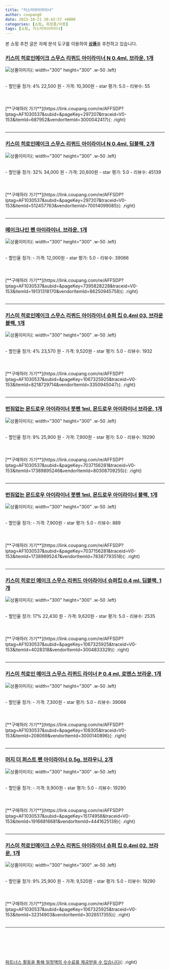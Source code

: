 ```yaml
---
title: "키스미아이라이너"
author: coupang6
date: 2023-10-21 20:43:57 +0800
categories: [쇼핑, 화장품/미용]
tags: [쇼핑, 키스미아이라이너]
---
```


본 쇼핑 추천 글은 자체 분석 도구를 이용하여 [**상품**](https://link.coupang.com/a/bao1ui)을 추천하고 있습니다.

### [키스미 히로인메이크 스무스 리퀴드 아이라이너 N 0.4ml, 브라운, 1개](https://link.coupang.com/re/AFFSDP?lptag=AF1030537&subid=&pageKey=297207&traceid=V0-153&itemId=687952&vendorItemId=3000042417)

![상품이미지](https://thumbnail7.coupangcdn.com/thumbnails/remote/230x230ex/image/retail/images/984827747096982-b71bfa54-58f9-4ea9-8eb1-e61c0fd34d81.jpg){: width="300" height="300" .w-50 .left}


<br>
- 할인율 정가: 4%  22,500   원
- 가격: 10,300원
- star 평가: 5.0
- 리뷰수: 55
<br>
<br>
<br>
<br>
[**구매하러 가기**](https://link.coupang.com/re/AFFSDP?lptag=AF1030537&subid=&pageKey=297207&traceid=V0-153&itemId=687952&vendorItemId=3000042417){: .right}
<br>
<br>

---

### [키스미 히로인메이크 스무스 리퀴드 아이라이너 N 0.4ml, 딥블랙, 2개](https://link.coupang.com/re/AFFSDP?lptag=AF1030537&subid=&pageKey=297207&traceid=V0-153&itemId=512457763&vendorItemId=70014099085)

![상품이미지](https://thumbnail7.coupangcdn.com/thumbnails/remote/230x230ex/image/retail/images/2528114362233806-c5d45cf1-c435-415b-a5e8-85704cb6b987.jpg){: width="300" height="300" .w-50 .left}


<br>
- 할인율 정가: 32%  34,000   원
- 가격: 20,600원
- star 평가: 5.0
- 리뷰수: 45139
<br>
<br>
<br>
<br>
[**구매하러 가기**](https://link.coupang.com/re/AFFSDP?lptag=AF1030537&subid=&pageKey=297207&traceid=V0-153&itemId=512457763&vendorItemId=70014099085){: .right}
<br>
<br>

---

### [메이크나인 펜 아이라이너, 브라운, 1개](https://link.coupang.com/re/AFFSDP?lptag=AF1030537&subid=&pageKey=7395828228&traceid=V0-153&itemId=19131318170&vendorItemId=86250945758)

![상품이미지](https://thumbnail7.coupangcdn.com/thumbnails/remote/230x230ex/image/vendor_inventory/ea43/c68067f18618fa0f06dac26f2a23d2fc9b6d5cd3425e162d452a47096303.jpg){: width="300" height="300" .w-50 .left}


<br>
- 할인율 정가: 
- 가격: 12,000원
- star 평가: 5.0
- 리뷰수: 39066
<br>
<br>
<br>
<br>
[**구매하러 가기**](https://link.coupang.com/re/AFFSDP?lptag=AF1030537&subid=&pageKey=7395828228&traceid=V0-153&itemId=19131318170&vendorItemId=86250945758){: .right}
<br>
<br>

---

### [키스미 히로인메이크 스무스 리퀴드 아이라이너 슈퍼 킵 0.4ml 03, 브라운 블랙, 1개](https://link.coupang.com/re/AFFSDP?lptag=AF1030537&subid=&pageKey=1067325925&traceid=V0-153&itemId=8218729714&vendorItemId=3350945047)

![상품이미지](https://thumbnail6.coupangcdn.com/thumbnails/remote/230x230ex/image/retail/images/4771762590052707-706d5b71-eaf6-4ba9-acb1-4d3ea62fe492.png){: width="300" height="300" .w-50 .left}


<br>
- 할인율 정가: 4%  23,570   원
- 가격: 9,520원
- star 평가: 5.0
- 리뷰수: 1932
<br>
<br>
<br>
<br>
[**구매하러 가기**](https://link.coupang.com/re/AFFSDP?lptag=AF1030537&subid=&pageKey=1067325925&traceid=V0-153&itemId=8218729714&vendorItemId=3350945047){: .right}
<br>
<br>

---

### [번짐없는 몬드로우 아이라이너 붓펜 1ml, 몬드로우 아이라이너 브라운, 1개](https://link.coupang.com/re/AFFSDP?lptag=AF1030537&subid=&pageKey=7037156281&traceid=V0-153&itemId=17389895246&vendorItemId=80308709255)

![상품이미지](https://thumbnail8.coupangcdn.com/thumbnails/remote/230x230ex/image/vendor_inventory/f3c6/ca9de7f06d8f91877727b37ffb6ec134d3b937febd3596be2889bd24f90f.jpg){: width="300" height="300" .w-50 .left}


<br>
- 할인율 정가: 9%  25,900   원
- 가격: 7,900원
- star 평가: 5.0
- 리뷰수: 19290
<br>
<br>
<br>
<br>
[**구매하러 가기**](https://link.coupang.com/re/AFFSDP?lptag=AF1030537&subid=&pageKey=7037156281&traceid=V0-153&itemId=17389895246&vendorItemId=80308709255){: .right}
<br>
<br>

---

### [번짐없는 몬드로우 아이라이너 붓펜 1ml, 몬드로우 아이라이너 블랙, 1개](https://link.coupang.com/re/AFFSDP?lptag=AF1030537&subid=&pageKey=7037156281&traceid=V0-153&itemId=17389895247&vendorItemId=78387793518)

![상품이미지](https://thumbnail10.coupangcdn.com/thumbnails/remote/230x230ex/image/vendor_inventory/6cd7/6c783807db4b26a39fb6cd46b308624dd3e4245082a02c5800032fae7d39.jpg){: width="300" height="300" .w-50 .left}


<br>
- 할인율 정가: 
- 가격: 7,900원
- star 평가: 5.0
- 리뷰수: 889
<br>
<br>
<br>
<br>
[**구매하러 가기**](https://link.coupang.com/re/AFFSDP?lptag=AF1030537&subid=&pageKey=7037156281&traceid=V0-153&itemId=17389895247&vendorItemId=78387793518){: .right}
<br>
<br>

---

### [키스미 히로인 메이크 스무스 리퀴드 아이라이너 슈퍼킵 0.4 ml, 딥블랙, 1개](https://link.coupang.com/re/AFFSDP?lptag=AF1030537&subid=&pageKey=1067325925&traceid=V0-153&itemId=4028318&vendorItemId=3004833329)

![상품이미지](https://thumbnail6.coupangcdn.com/thumbnails/remote/230x230ex/image/retail/images/2697443852089511-44faf6ba-ad44-41d0-9d2d-005eb829fea1.png){: width="300" height="300" .w-50 .left}


<br>
- 할인율 정가: 17%  22,430   원
- 가격: 9,620원
- star 평가: 5.0
- 리뷰수: 2535
<br>
<br>
<br>
<br>
[**구매하러 가기**](https://link.coupang.com/re/AFFSDP?lptag=AF1030537&subid=&pageKey=1067325925&traceid=V0-153&itemId=4028318&vendorItemId=3004833329){: .right}
<br>
<br>

---

### [키스미 히로인 메이크 스무스 리퀴드 라이너 P 0.4 ml, 로맨스 브라운, 1개](https://link.coupang.com/re/AFFSDP?lptag=AF1030537&subid=&pageKey=108305&traceid=V0-153&itemId=208069&vendorItemId=3000140896)

![상품이미지](https://thumbnail7.coupangcdn.com/thumbnails/remote/230x230ex/image/product/image/vendoritem/2019/02/19/3000140896/4ee9d078-3e02-4437-b3bd-0ef36881265a.jpg){: width="300" height="300" .w-50 .left}


<br>
- 할인율 정가: 
- 가격: 7,300원
- star 평가: 5.0
- 리뷰수: 39066
<br>
<br>
<br>
<br>
[**구매하러 가기**](https://link.coupang.com/re/AFFSDP?lptag=AF1030537&subid=&pageKey=108305&traceid=V0-153&itemId=208069&vendorItemId=3000140896){: .right}
<br>
<br>

---

### [머지 더 퍼스트 펜 아이라이너 0.5g, 브라우니, 2개](https://link.coupang.com/re/AFFSDP?lptag=AF1030537&subid=&pageKey=15174958&traceid=V0-153&itemId=19166816681&vendorItemId=4441625139)

![상품이미지](https://thumbnail9.coupangcdn.com/thumbnails/remote/230x230ex/image/retail/images/1319186185797578-a1b7aaf0-85e2-467f-85df-0e451a73b624.jpg){: width="300" height="300" .w-50 .left}


<br>
- 할인율 정가: 
- 가격: 9,900원
- star 평가: 5.0
- 리뷰수: 19290
<br>
<br>
<br>
<br>
[**구매하러 가기**](https://link.coupang.com/re/AFFSDP?lptag=AF1030537&subid=&pageKey=15174958&traceid=V0-153&itemId=19166816681&vendorItemId=4441625139){: .right}
<br>
<br>

---

### [키스미 히로인메이크 스무스 리퀴드 아이라이너 슈퍼 킵 0.4ml 02, 브라운, 1개](https://link.coupang.com/re/AFFSDP?lptag=AF1030537&subid=&pageKey=1067325925&traceid=V0-153&itemId=32314903&vendorItemId=3026517355)

![상품이미지](https://thumbnail8.coupangcdn.com/thumbnails/remote/230x230ex/image/retail/images/4771719693261808-55d5f5c9-f6a0-454f-af66-b7db76ee142c.png){: width="300" height="300" .w-50 .left}


<br>
- 할인율 정가: 9%  25,900   원
- 가격: 9,520원
- star 평가: 5.0
- 리뷰수: 19290
<br>
<br>
<br>
<br>
[**구매하러 가기**](https://link.coupang.com/re/AFFSDP?lptag=AF1030537&subid=&pageKey=1067325925&traceid=V0-153&itemId=32314903&vendorItemId=3026517355){: .right}
<br>
<br>

---
<br><br><br><br><br> [파트너스 활동을 통해 일정액의 수수료를 제공받을 수 있습니다](https://link.coupang.com/a/bao1ui){: .right}